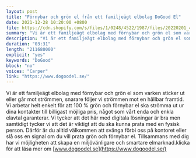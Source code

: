 ```yaml
---
layout: post
title: "Förnybar och grön el från ett familjeägt elbolag DoGood El"
date: 2021-12-28 10:20:00 +0800
file: https://cdn.shopify.com/s/files/1/0248/4522/1987/files/20220201_4.mp3?v=1643716562
summary: "Vi är ett familjeägt elbolag med förnybar och grön el som varken sticker ut eller går mot strömmen, snarare följer vi strömmen mot en hållbar framtid. Vi arbetar helt enkelt för att 100 % grön och förnybar el ska strömma ut ur dina kontakter till billigast möjliga pris, något som vårt enda och enkla elavtal garanterar. Vi tycker att det här med digitala lösningar är bra men samtidigt tycker vi att det är viktigt att du ska kunna prata med en fysisk person. Därför är du alltid välkommen att svänga förbi oss på kontoret eller slå oss en signal om du vill prata grön och förnybar el. Tillsammans med dig har vi möjligheten att skapa en miljövänligare och smartare elmarknad."
description: "Vi är ett familjeägt elbolag med förnybar och grön el som varken sticker ut eller går mot strömmen, snarare följer vi strömmen mot en hållbar framtid. Vi arbetar helt enkelt för att 100 % grön och förnybar el ska strömma ut ur dina kontakter till billigast möjliga pris, något som vårt enda och enkla elavtal garanterar. Vi tycker att det här med digitala lösningar är bra men samtidigt tycker vi att det är viktigt att du ska kunna prata med en fysisk person. Därför är du alltid välkommen att svänga förbi oss på kontoret eller slå oss en signal om du vill prata grön och förnybar el. Tillsammans med dig har vi möjligheten att skapa en miljövänligare och smartare elmarknad.klicka för att läsa mer om <a href='https://www.dogoodel.se/'>www.dogoodel.se</a> "
duration: "03:31"
length: "211680000"
explicit: "yes"
keywords: "DoGood"
block: "no"
voices: "Carper"
link: "https://www.dogoodel.se/"
---
```


Vi är ett familjeägt elbolag med förnybar och grön el som varken sticker ut eller går mot strömmen, snarare följer vi strömmen mot en hållbar framtid. Vi arbetar helt enkelt för att 100 % grön och förnybar el ska strömma ut ur dina kontakter till billigast möjliga pris, något som vårt enda och enkla elavtal garanterar. Vi tycker att det här med digitala lösningar är bra men samtidigt tycker vi att det är viktigt att du ska kunna prata med en fysisk person. Därför är du alltid välkommen att svänga förbi oss på kontoret eller slå oss en signal om du vill prata grön och förnybar el. Tillsammans med dig har vi möjligheten att skapa en miljövänligare och smartare elmarknad.klicka för att läsa mer om [www.dogoodel.se](https://www.dogoodel.se/)